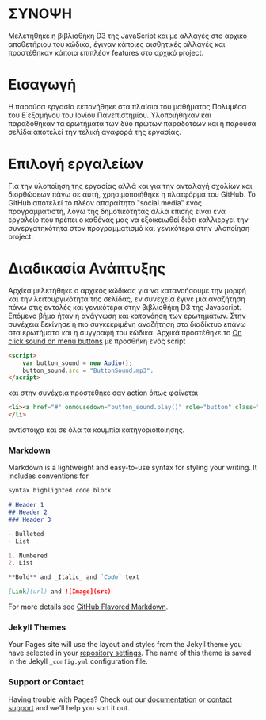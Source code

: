 # ΣΥΝΟΨΗ
Μελετήθηκε η βιβλιοθήκη D3 της JavaScript και με αλλαγές στο αρχικό αποθετήριου του κώδικα, έγιναν κάποιες αισθητικές αλλαγές και προστέθηκαν κάποια επιπλέον features στο αρχικό project.

# Εισαγωγή
Η παρούσα εργασία εκπονήθηκε στα πλαίσια του μαθήματος Πολυμέσα του Ε΄εξαμήνου του Ιονίου Πανεπιστημίου. Υλοποιήθηκαν και παραδόθηκαν τα ερωτήματα των δύο πρώτων παραδοτέων και η παρούσα σελίδα αποτελεί την τελική αναφορά της εργασίας. 

# Επιλογή εργαλείων
Για την υλοποίηση της εργασίας αλλά και για την ανταλαγή σχολίων και διορθώσεων πάνω σε αυτή, χρησιμοποιήθηκε η πλατφόρμα του GitHub. To GitHub αποτελεί το πλέον απαραίτητο "social media" ενός προγραμματιστή, λόγω  της δημοτικότητας αλλά επισής είναι ενα εργαλείο που πρέπει ο καθένας μας να εξοικειωθεί διότι καλλιεργεί την συνεργατηκότητα στον προγραμματισμό και γενικότερα στην υλοποίηση project.

# Διαδικασία Ανάπτυξης
Αρχίκά μελετήθηκε ο αρχικός κώδικας για να κατανοήσουμε την μορφή και την λειτουργικότητα της σελίδας, εν συνεχεία έγινε μια αναζήτηση πάνω στις εντολές και γενικότερα στην βιβλιοθήκη D3 της Javascript. Επόμενο βήμα ήταν η ανάγνωση και  κατανόηση των ερωτημάτων. Στην συνέχεια ξεκίνησε η πιο συγκεκριμένη αναζήτηση στο διαδίκτυο επάνω στα ερωτήματα και η συγγραφή του κώδικα.
Αρχικά προστέθηκε το [On click sound on menu buttons](https://github.com/DIYamYam/D3js-uk-political-donations/blob/master/index.html) με προσθήκη ενός script 
```markdown
<script>
    var button_sound = new Audio();
    button_sound.src = "ButtonSound.mp3";
</script>
```
και στην συνέχεια προστέθηκε σαν action όπως φαίνεται 
```markdown 
<li><a href="#" onmousedown="button_sound.play()" role="button" class="pure-button switch" id="all-donations">All money</a>
</li>
```
αντίστοιχα και σε όλα τα κουμπία κατηγοριοποίησης.

### Markdown

Markdown is a lightweight and easy-to-use syntax for styling your writing. It includes conventions for

```markdown
Syntax highlighted code block

# Header 1
## Header 2
### Header 3

- Bulleted
- List

1. Numbered
2. List

**Bold** and _Italic_ and `Code` text

[Link](url) and ![Image](src)
```

For more details see [GitHub Flavored Markdown](https://guides.github.com/features/mastering-markdown/).

### Jekyll Themes

Your Pages site will use the layout and styles from the Jekyll theme you have selected in your [repository settings](https://github.com/DIYamYam/FinalReport/settings). The name of this theme is saved in the Jekyll `_config.yml` configuration file.

### Support or Contact

Having trouble with Pages? Check out our [documentation](https://help.github.com/categories/github-pages-basics/) or [contact support](https://github.com/contact) and we’ll help you sort it out.
